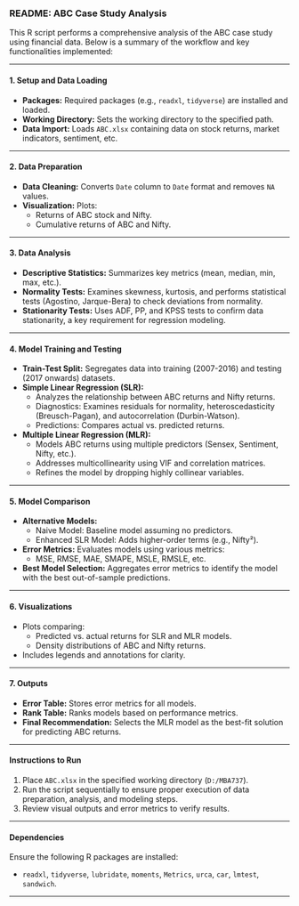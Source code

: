 ### README: ABC Case Study Analysis

This R script performs a comprehensive analysis of the ABC case study using financial data. Below is a summary of the workflow and key functionalities implemented:

---

#### **1. Setup and Data Loading**
- **Packages:** Required packages (e.g., `readxl`, `tidyverse`) are installed and loaded.
- **Working Directory:** Sets the working directory to the specified path.
- **Data Import:** Loads `ABC.xlsx` containing data on stock returns, market indicators, sentiment, etc.

---

#### **2. Data Preparation**
- **Data Cleaning:** Converts `Date` column to `Date` format and removes `NA` values.
- **Visualization:** Plots:
  - Returns of ABC stock and Nifty.
  - Cumulative returns of ABC and Nifty.

---

#### **3. Data Analysis**
- **Descriptive Statistics:** Summarizes key metrics (mean, median, min, max, etc.).
- **Normality Tests:** Examines skewness, kurtosis, and performs statistical tests (Agostino, Jarque-Bera) to check deviations from normality.
- **Stationarity Tests:** Uses ADF, PP, and KPSS tests to confirm data stationarity, a key requirement for regression modeling.

---

#### **4. Model Training and Testing**
- **Train-Test Split:** Segregates data into training (2007-2016) and testing (2017 onwards) datasets.
- **Simple Linear Regression (SLR):**
  - Analyzes the relationship between ABC returns and Nifty returns.
  - Diagnostics: Examines residuals for normality, heteroscedasticity (Breusch-Pagan), and autocorrelation (Durbin-Watson).
  - Predictions: Compares actual vs. predicted returns.
- **Multiple Linear Regression (MLR):**
  - Models ABC returns using multiple predictors (Sensex, Sentiment, Nifty, etc.).
  - Addresses multicollinearity using VIF and correlation matrices.
  - Refines the model by dropping highly collinear variables.

---

#### **5. Model Comparison**
- **Alternative Models:**
  - Naive Model: Baseline model assuming no predictors.
  - Enhanced SLR Model: Adds higher-order terms (e.g., Nifty²).
- **Error Metrics:** Evaluates models using various metrics:
  - MSE, RMSE, MAE, SMAPE, MSLE, RMSLE, etc.
- **Best Model Selection:** Aggregates error metrics to identify the model with the best out-of-sample predictions.

---

#### **6. Visualizations**
- Plots comparing:
  - Predicted vs. actual returns for SLR and MLR models.
  - Density distributions of ABC and Nifty returns.
- Includes legends and annotations for clarity.

---

#### **7. Outputs**
- **Error Table:** Stores error metrics for all models.
- **Rank Table:** Ranks models based on performance metrics.
- **Final Recommendation:** Selects the MLR model as the best-fit solution for predicting ABC returns.

---

#### **Instructions to Run**
1. Place `ABC.xlsx` in the specified working directory (`D:/MBA737`).
2. Run the script sequentially to ensure proper execution of data preparation, analysis, and modeling steps.
3. Review visual outputs and error metrics to verify results.

---

#### **Dependencies**
Ensure the following R packages are installed:
- `readxl`, `tidyverse`, `lubridate`, `moments`, `Metrics`, `urca`, `car`, `lmtest`, `sandwich`.

---
